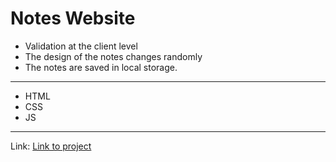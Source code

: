 # Notes Website

- Validation at the client level
- The design of the notes changes randomly
- The notes are saved in local storage.
  
---
- HTML
- CSS
- JS
---
Link: [Link to project](https://pinchas-g.github.io/Notes/)

